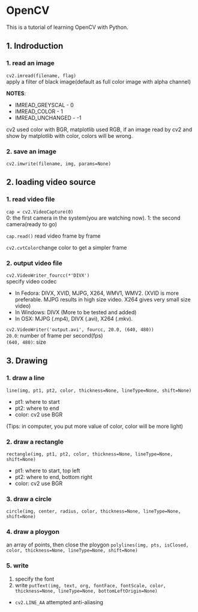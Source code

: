 # OpenCV
This is a tutorial of learning OpenCV with Python.

## 1. Indroduction

### 1. read an image  
`cv2.imread(filename, flag)`   
apply a filter of black image(default as full color image with alpha channel)   


**NOTES**: 
* IMREAD_GREYSCAL - 0
* IMREAD_COLOR - 1
* IMREAD_UNCHANGED - -1

cv2 used color with BGR, matplotlib used RGB, if an image read by cv2 and show by matplotlib with color, colors will be wrong.

### 2. save an image
`cv2.imwrite(filename, img, params=None)`

## 2. loading video source
### 1. read video file

`cap = cv2.VideoCapture(0)`   
0: the first camera in the system(you are watching now).
1: the second camera(ready to go) 

`cap.read()`
read video frame by frame

`cv2.cvtColor`change color to get a simpler frame

### 2. output video file
`cv2.VideoWriter_fourcc(*'DIVX')`   
specify video codec

* In Fedora: DIVX, XVID, MJPG, X264, WMV1, WMV2. (XVID is more preferable. MJPG results in high size video. X264 gives very small size video)
* In Windows: DIVX (More to be tested and added)
* In OSX: MJPG (.mp4), DIVX (.avi), X264 (.mkv).

`cv2.VideoWriter('output.avi', fourcc, 20.0, (640, 480))`   
`20.0`: number of frame per second(fps)   
`(640, 480)`: size

## 3. Drawing
### 1. draw a line
`line(img, pt1, pt2, color, thickness=None, lineType=None, shift=None)`   
* pt1: where to start   
* pt2: where to end   
* color: cv2 use BGR

(Tips: in computer, you put more value of color, color will be more light)

### 2. draw a rectangle
`rectangle(img, pt1, pt2, color, thickness=None, lineType=None, shift=None)`
* pt1: where to start, top left   
* pt2: where to end, bottom right   
* color: cv2 use BGR

### 3. draw a circle
`circle(img, center, radius, color, thickness=None, lineType=None, shift=None)`

### 4. draw a ploygon
an array of points, then close the ploygon
`polylines(img, pts, isClosed, color, thickness=None, lineType=None, shift=None)`   
### 5. write
1. specify the font
2. write
`putText(img, text, org, fontFace, fontScale, color, thickness=None, lineType=None, bottomLeftOrigin=None)`   
* `cv2.LINE_AA` attempted anti-aliasing